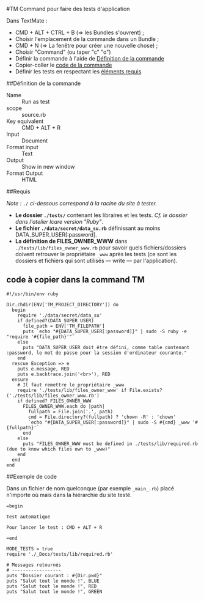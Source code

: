 #TM Command pour faire des tests d'application

Dans TextMate :

* CMD + ALT + CTRL + B (=> les Bundles s'ouvrent)&nbsp;;
* Choisir l'emplacement de la commande dans un Bundle&nbsp;;
* CMD + N (=> La fenêtre pour créer une nouvelle chose)&nbsp;;
* Choisir "Command" (ou taper "c" "o")
* Définir la commande à l'aide de [Définition de la commande](#define_command)
* Copier-coller le [code de la commande](#command_code)
* Définir les tests en respectant les [éléments requis](#required)

<a name="define_command"></a>
##Définition de la commande

<dl>
  <dt>Name</dt>
  <dd>Run as test</dd>
  <dt>scope</dt>
  <dd>source.rb</dd>
  <dt>Key equivalent</dt>
  <dd>CMD + ALT + R</dd>
  <dt>Input</dt>
  <dd>Document</dd>
  <dt>Format input</dt>
  <dd>Text</dd>
  <dt>Output</dt>
  <dd>Show in new window</dd>
  <dt>Format Output</dt>
  <dd>HTML</dd>
</dl>

<a name="required"></a>
##Requis

*Note&nbsp;: `./` ci-dessous correspond à la racine du site à tester.*

* **Le dossier `./tests/`** contenant les libraires et les tests. *Cf. le dossier dans l'atelier Icare version "Ruby"*.
* **Le fichier `./data/secret/data_su.rb`** définissant au moins DATA_SUPER_USER[:password].
* **La définition de FILES_OWNER_WWW** dans `./tests/lib/files_owner_www.rb` pour savoir quels fichiers/dossiers doivent retrouver le propriétaire `_www` après les tests (ce sont les dossiers et fichiers qui sont utilisés — write — par l'application).

<a name="command_code"></a>
## code à copier dans la command TM

    #!/usr/bin/env ruby

    Dir.chdir(ENV['TM_PROJECT_DIRECTORY']) do
      begin
        require './data/secret/data_su'
        if defined?(DATA_SUPER_USER)
          file_path = ENV['TM_FILEPATH']
          puts `echo "#{DATA_SUPER_USER[:password]}" | sudo -S ruby -e "require '#{file_path}'"`
        else
          puts "DATA_SUPER_USER doit être défini, comme table contenant :password, le mot de passe pour la session d'ordinateur courante."
        end
      rescue Exception => e
        puts e.message, RED
        puts e.backtrace.join('<br>'), RED
      ensure
        # Il faut remettre le propriétaire _www
        require './tests/lib/files_owner_www' if File.exists?('./tests/lib/files_owner_www.rb')
        if defined? FILES_OWNER_WWW
          FILES_OWNER_WWW.each do |path|
            fullpath = File.join('.', path)
            cmd = File.directory?(fullpath) ? 'chown -R' : 'chown'
            `echo "#{DATA_SUPER_USER[:password]}" | sudo -S #{cmd} _www '#{fullpath}'`
          end
        else
          puts "FILES_OWNER_WWW must be defined in ./tests/lib/required.rb (due to know which files own to _www)"
        end
      end
    end

##Exemple de code

Dans un fichier de nom quelconque (par exemple `_main_.rb`) placé n'importe où mais dans la hiérarchie du site testé.

    =begin

    Test automatique

    Pour lancer le test : CMD + ALT + R

    =end

    MODE_TESTS = true
    require './_Docs/tests/lib/required.rb'

    # Messages retournés
    # ------------------
    puts "Dossier courant : #{Dir.pwd}"
    puts "Salut tout le monde !", BLUE
    puts "Salut tout le monde !", RED
    puts "Salut tout le monde !", GREEN
